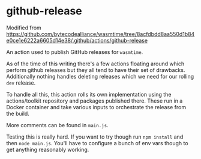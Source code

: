 # github-release

Modified from
https://github.com/bytecodealliance/wasmtime/tree/8acfdbdd8aa550d1b84e0ce1e6222a6605d14e38/.github/actions/github-release

An action used to publish GitHub releases for `wasmtime`.

As of the time of this writing there's a few actions floating around which
perform github releases but they all tend to have their set of drawbacks.
Additionally nothing handles deleting releases which we need for our rolling
`dev` release.

To handle all this, this action rolls its own implementation using the
actions/toolkit repository and packages published there. These run in a Docker
container and take various inputs to orchestrate the release from the build.

More comments can be found in `main.js`.

Testing this is really hard. If you want to try though run `npm install` and
then `node main.js`. You'll have to configure a bunch of env vars though to get
anything reasonably working.
